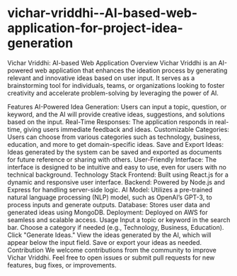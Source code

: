 # vichar-vriddhi--AI-based-web-application-for-project-idea-generation
Vichar Vriddhi: AI-based Web Application
Overview
Vichar Vriddhi is an AI-powered web application that enhances the ideation process by generating relevant and innovative ideas based on user input. It serves as a brainstorming tool for individuals, teams, or organizations looking to foster creativity and accelerate problem-solving by leveraging the power of AI.

Features
AI-Powered Idea Generation: Users can input a topic, question, or keyword, and the AI will provide creative ideas, suggestions, and solutions based on the input.
Real-Time Responses: The application responds in real-time, giving users immediate feedback and ideas.
Customizable Categories: Users can choose from various categories such as technology, business, education, and more to get domain-specific ideas.
Save and Export Ideas: Ideas generated by the system can be saved and exported as documents for future reference or sharing with others.
User-Friendly Interface: The interface is designed to be intuitive and easy to use, even for users with no technical background.
Technology Stack
Frontend: Built using React.js for a dynamic and responsive user interface.
Backend: Powered by Node.js and Express for handling server-side logic.
AI Model: Utilizes a pre-trained natural language processing (NLP) model, such as OpenAI’s GPT-3, to process inputs and generate outputs.
Database: Stores user data and generated ideas using MongoDB.
Deployment: Deployed on  AWS for seamless and scalable access.
Usage
Input a topic or keyword in the search bar.
Choose a category if needed (e.g., Technology, Business, Education).
Click "Generate Ideas."
View the ideas generated by the AI, which will appear below the input field.
Save or export your ideas as needed.
Contribution
We welcome contributions from the community to improve Vichar Vriddhi. Feel free to open issues or submit pull requests for new features, bug fixes, or improvements.
